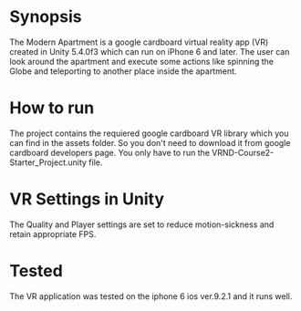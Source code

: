 # Synopsis
The Modern Apartment is a google cardboard virtual reality app (VR) created in Unity 5.4.0f3 which can run on iPhone 6 and later.
The user can look around the apartment and execute some actions like spinning the Globe and teleporting to another 
place inside the apartment.

# How to run
The project contains the requiered google cardboard VR library which you can find in the assets folder. So you don't
need to download it from google cardboard developers page. You only have to run the VRND-Course2-Starter_Project.unity
file.

# VR Settings in Unity
The Quality and Player settings are set to reduce motion-sickness and retain appropriate FPS.

# Tested
The VR application was tested on the iphone 6 ios ver.9.2.1 and it runs well.



